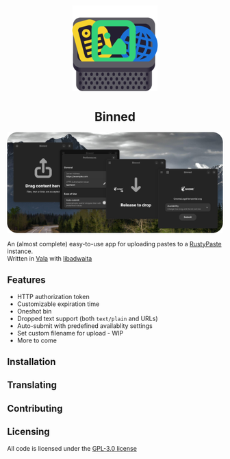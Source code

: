 <div align="center">
    <picture>
        <img
        alt="Binned's logo"
        src="media/logo.svg"
        width="200px"
        >
    </picture>
    <h1 style="text-align: center;">Binned</h1>
</div>

<picture>
    <img
    alt="Screenshot of different views of the app"
    src="media/screenshot.png"
    margin-bottom="10px"
    >
</picture>

An (almost complete) easy-to-use app for uploading pastes to a [RustyPaste](https://github.com/orhun/rustypaste) instance. \
Written in [Vala](https://vala.dev/) with [libadwaita](https://gnome.pages.gitlab.gnome.org/libadwaita/)

## Features
- HTTP authorization token
- Customizable expiration time
- Oneshot bin
- Dropped text support (both `text/plain` and URLs)
- Auto-submit with predefined availablity settings 
- Set custom filename for upload - WIP
- More to come

## Installation
## Translating
## Contributing
## Licensing
All code is licensed under the [GPL-3.0 license](https://github.com/Zateros/Binned/blob/main/COPYING)
